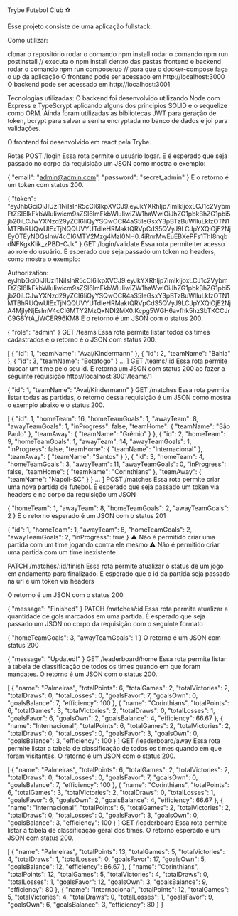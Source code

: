 Trybe Futebol Club ⚽️

Esse projeto consiste de uma aplicação fullstack:

Como utilizar:

clonar o repositório
rodar o comando npm install
rodar o comando npm run postinstall // executa o npm install dentro das pastas frontend e backend
rodar o comando npm run compose:up // para que o docker-compose faça o up da aplicação
O frontend pode ser acessado em http://localhost:3000
O backend pode ser acessado em http://localhost:3001

Tecnologias utilizadas:
O backend foi desenvolvido utilizando Node com Express e TypeScrypt aplicando alguns dos principios SOLID e o sequelize como ORM. Ainda foram utilizadas as bibliotecas JWT para geração de token, bcrypt para salvar a senha encryptada no banco de dados e joi para validações.

O frontend foi desenvolvido em react pela Trybe.

Rotas
POST /login
Essa rota permite o usuário logar. E é esperado que seja passado no corpo da requisicão um JSON como mostra o exemplo:

{
  "email": "admin@admin.com",
  "password": "secret_admin"
}
E o retorno é um token com status 200.

{
    "token": "eyJhbGciOiJIUzI1NiIsInR5cCI6IkpXVCJ9.eyJkYXRhIjp7ImlkIjoxLCJ1c2VybmFtZSI6IkFkbWluIiwicm9sZSI6ImFkbWluIiwiZW1haWwiOiJhZG1pbkBhZG1pbi5jb20iLCJwYXNzd29yZCI6IiQyYSQwOCR4aS5IeGsxY3pBTzBuWlIuLkIzOTN1MTBhRUQwUlExTjNQQUVYUTdIeHRMaktQRVpCdS5QVyJ9LCJpYXQiOjE2NjEyOTEyNDQsImV4cCI6MTY2Mzg4MzI0NH0.4iRnrMwEuEBXePFs1ThI8nqbdNFKgkKlik_zPBD-CJk"
}
GET /login/validate
Essa rota permite ter acesso ao role do usuário. É esperado que seja passado um token no headers, como mostra o exemplo:

Authorization: eyJhbGciOiJIUzI1NiIsInR5cCI6IkpXVCJ9.eyJkYXRhIjp7ImlkIjoxLCJ1c2VybmFtZSI6IkFkbWluIiwicm9sZSI6ImFkbWluIiwiZW1haWwiOiJhZG1pbkBhZG1pbi5jb20iLCJwYXNzd29yZCI6IiQyYSQwOCR4aS5IeGsxY3pBTzBuWlIuLkIzOTN1MTBhRUQwUlExTjNQQUVYUTdIeHRMaktQRVpCdS5QVyJ9LCJpYXQiOjE2NjA4MjIyNjEsImV4cCI6MTY2MzQxNDI2MX0.Kcpg5WGH6avfhk5hzSbTKCCJrC9G8YtA_iWCER96KM8
E o retorno é um JSON com o status 200.

{
    "role": "admin"
}
GET /teams
Essa rota permite listar todos os times cadastrados e o retorno é o JSON com status 200.

[
    {
        "id": 1,
        "teamName": "Avaí/Kindermann"
    },
    {
        "id": 2,
        "teamName": "Bahia"
    },
    {
        "id": 3,
        "teamName": "Botafogo"
    }
    ...
]
GET /teams/:id
Essa rota permite buscar um time pelo seu id. E retorna um JSON com status 200 ao fazer a seguinte requisição http://localhost:3001/teams/1

{
    "id": 1,
    "teamName": "Avaí/Kindermann"
}
GET /matches
Essa rota permite listar todas as partidas, o retorno dessa requisição é um JSON como mostra o exemplo abaixo e o status 200.

[
    {
        "id": 1,
        "homeTeam": 16,
        "homeTeamGoals": 1,
        "awayTeam": 8,
        "awayTeamGoals": 1,
        "inProgress": false,
        "teamHome": {
            "teamName": "São Paulo"
        },
        "teamAway": {
            "teamName": "Grêmio"
        }
    },
    {
        "id": 2,
        "homeTeam": 9,
        "homeTeamGoals": 1,
        "awayTeam": 14,
        "awayTeamGoals": 1,
        "inProgress": false,
        "teamHome": {
            "teamName": "Internacional"
        },
        "teamAway": {
            "teamName": "Santos"
        }
    },
    {
        "id": 3,
        "homeTeam": 4,
        "homeTeamGoals": 3,
        "awayTeam": 11,
        "awayTeamGoals": 0,
        "inProgress": false,
        "teamHome": {
            "teamName": "Corinthians"
        },
        "teamAway": {
            "teamName": "Napoli-SC"
        }
    }
    ...
]
POST /matches
Essa rota permite criar uma nova partida de futebol. É esperado que seja passado um token via headers e no corpo da requisição um JSON

{
  "homeTeam": 1,
  "awayTeam": 8, 
  "homeTeamGoals": 2,
  "awayTeamGoals": 2
}
E o retorno esperado é um JSON com o status 201

{
    "id": 1,
    "homeTeam": 1,
    "awayTeam": 8,
    "homeTeamGoals": 2,
    "awayTeamGoals": 2,
    "inProgress": true
}
⚠️ Não é permitido criar uma partida com um time jogando contra ele mesmo ⚠️ Não é permitido criar uma partida com um time inexistente

PATCH /matches/:id/finish
Essa rota permite atualizar o status de um jogo em andamento para finalizado. É esperado que o id da partida seja passado na url e um token via headers

O retorno é um JSON com o status 200

{
    "message": "Finished"
}
PATCH /matches/:id
Essa rota permite atualizar a quantidade de gols marcados em uma partida. É esperado que seja passado um JSON no corpo da requisição com o seguinte formato

{
  "homeTeamGoals": 3,
  "awayTeamGoals": 1
}
O retorno é um JSON com status 200

{
    "message": "Updated!"
}
GET /leaderboard/home
Essa rota permite listar a tabela de classificação de todos os times quando em que foram mandates. O retorno é um JSON com o status 200.

[
    {
        "name": "Palmeiras",
        "totalPoints": 6,
        "totalGames": 2,
        "totalVictories": 2,
        "totalDraws": 0,
        "totalLosses": 0,
        "goalsFavor": 7,
        "goalsOwn": 0,
        "goalsBalance": 7,
        "efficiency": 100
    },
    {
        "name": "Corinthians",
        "totalPoints": 6,
        "totalGames": 3,
        "totalVictories": 2,
        "totalDraws": 0,
        "totalLosses": 1,
        "goalsFavor": 6,
        "goalsOwn": 2,
        "goalsBalance": 4,
        "efficiency": 66.67
    },
    {
        "name": "Internacional",
        "totalPoints": 6,
        "totalGames": 2,
        "totalVictories": 2,
        "totalDraws": 0,
        "totalLosses": 0,
        "goalsFavor": 3,
        "goalsOwn": 0,
        "goalsBalance": 3,
        "efficiency": 100
    }
]
GET /leaderboard/away
Essa rota permite listar a tabela de classificação de todos os times quando em que foram visitantes. O retorno é um JSON com o status 200.

[
    {
        "name": "Palmeiras",
        "totalPoints": 6,
        "totalGames": 2,
        "totalVictories": 2,
        "totalDraws": 0,
        "totalLosses": 0,
        "goalsFavor": 7,
        "goalsOwn": 0,
        "goalsBalance": 7,
        "efficiency": 100
    },
    {
        "name": "Corinthians",
        "totalPoints": 6,
        "totalGames": 3,
        "totalVictories": 2,
        "totalDraws": 0,
        "totalLosses": 1,
        "goalsFavor": 6,
        "goalsOwn": 2,
        "goalsBalance": 4,
        "efficiency": 66.67
    },
    {
        "name": "Internacional",
        "totalPoints": 6,
        "totalGames": 2,
        "totalVictories": 2,
        "totalDraws": 0,
        "totalLosses": 0,
        "goalsFavor": 3,
        "goalsOwn": 0,
        "goalsBalance": 3,
        "efficiency": 100
    }
]
GET /leaderboard
Essa rota permite listar a tabela de classificação geral dos times. O retorno esperado é um JSON com status 200.

[
    {
        "name": "Palmeiras",
        "totalPoints": 13,
        "totalGames": 5,
        "totalVictories": 4,
        "totalDraws": 1,
        "totalLosses": 0,
        "goalsFavor": 17,
        "goalsOwn": 5,
        "goalsBalance": 12,
        "efficiency": 86.67
    },
    {
        "name": "Corinthians",
        "totalPoints": 12,
        "totalGames": 5,
        "totalVictories": 4,
        "totalDraws": 0,
        "totalLosses": 1,
        "goalsFavor": 12,
        "goalsOwn": 3,
        "goalsBalance": 9,
        "efficiency": 80
    },
    {
        "name": "Internacional",
        "totalPoints": 12,
        "totalGames": 5,
        "totalVictories": 4,
        "totalDraws": 0,
        "totalLosses": 1,
        "goalsFavor": 9,
        "goalsOwn": 6,
        "goalsBalance": 3,
        "efficiency": 80
    }
]
